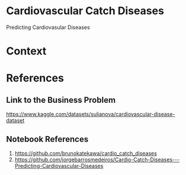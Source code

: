 # Cardiovascular Catch Diseases
 Predicting Cardiovasular Diseases
# Context


# References
## Link to the Business Problem
https://www.kaggle.com/datasets/sulianova/cardiovascular-disease-dataset

## Notebook References
1. https://github.com/brunokatekawa/cardio_catch_diseases
2. https://github.com/jorgebarrosmedeiros/Cardio-Catch-Diseases---Predicting-Cardiovascular-Diseases